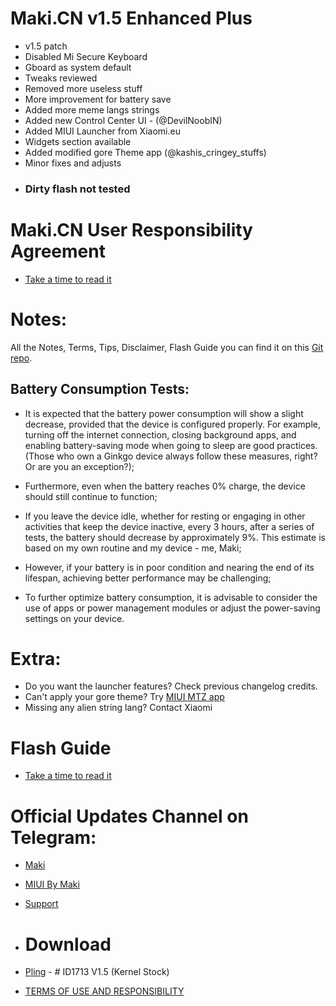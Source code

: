 # Maki.CN v1.5 Enhanced Plus

- v1.5 patch
- Disabled Mi Secure Keyboard
- Gboard as system default
- Tweaks reviewed
- Removed more useless stuff
- More improvement for battery save
- Added more meme langs strings
- Added new Control Center UI - (@DevilNoobIN)
- Added MIUI Launcher from Xiaomi.eu
- Widgets section available
- Added modified gore Theme app (@kashis_cringey_stuffs)
- Minor fixes and adjusts
* ### Dirty flash not tested

# Maki.CN User Responsibility Agreement
- [Take a time to read it](https://github.com/MIUIByMaki/RN8/blob/main/extra.md)

# Notes:
All the Notes, Terms, Tips, Disclaimer, Flash Guide you can find it on this [Git repo](https://github.com/MIUIByMaki/RN8).

## Battery Consumption Tests:

- It is expected that the battery power consumption will show a slight decrease, provided that the device is configured properly. For example, turning off the internet connection, closing background apps, and enabling battery-saving mode when going to sleep are good practices. (Those who own a Ginkgo device always follow these measures, right? Or are you an exception?);

- Furthermore, even when the battery reaches 0% charge, the device should still continue to function;

- If you leave the device idle, whether for resting or engaging in other activities that keep the device inactive, every 3 hours, after a series of tests, the battery should decrease by approximately 9%. This estimate is based on my own routine and my device - me, Maki;

- However, if your battery is in poor condition and nearing the end of its lifespan, achieving better performance may be challenging;

- To further optimize battery consumption, it is advisable to consider the use of apps or power management modules or adjust the power-saving settings on your device.

# Extra:
- Do you want the launcher features? Check previous changelog credits.
- Can't apply your gore theme? Try [MIUI MTZ app](google.com)
- Missing any alien string lang? Contact Xiaomi

# Flash Guide
- [Take a time to read it](https://github.com/MIUIByMaki/RN8/blob/main/flashguide.md#flash-guide)

# Official Updates Channel on Telegram:
- [Maki](https://t.me/iamakima)
- [MIUI By Maki](https://t.me/MIUIByMaki)
- [Support](https://github.com/MIUIByMaki/Support/tree/main)

- # Download
- [Pling](https://www.pling.com/p/1956242) - # ID1713 V1.5 (Kernel Stock)
- [TERMS OF USE AND RESPONSIBILITY](https://github.com/MIUIByMaki/RN8/blob/main/terms.md)
